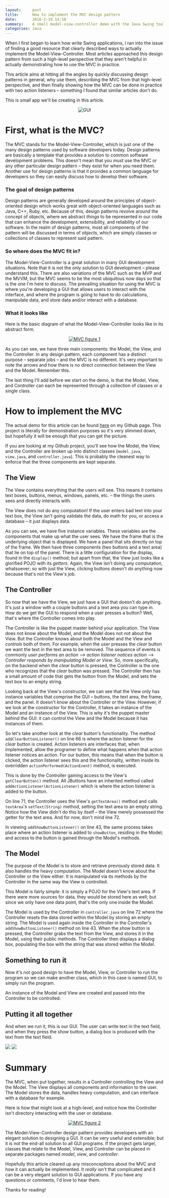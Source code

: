 ```yaml
---
layout:     post
title:      How to implement the MVC design pattern
date:       2016-2-19 14:58
summary:    A small model-view-controller demo with the Java Swing toolkit
categories: Java
---
```


When I first began to learn how write Swing applications, I ran into the issue of finding a good resource that clearly described ways to actually implement the Model-View-Controller. Most articles approached this design pattern from such a high-level perspective that they aren't helpful in actually demonstrating how to use the MVC in practice. 

This article aims at hitting all the angles by quickly discussing design patterns in general, why use them, describing the MVC from that high-level perspective, and then finally showing how the MVC can be done in practice with two action listeners – something I found that similar articles don't do.

This is small app we'll be creating in this article.

<center><img src="http://i.imgur.com/SWzbqGc.png" alt="GUI"></center>

# First, what is the MVC?

The MVC stands for the Model-View-Controller, which is just one of the many design patterns used by software developers today. Design patterns are basically a template that provides a solution to common software development problems. This doesn't mean that you *must* use the MVC or any other particular design pattern – they exist for when you need them. Another use for design patterns is that it provides a common language for developers so they can easily discuss how to develop their software.

### The goal of design patterns

Design patterns are generally developed around the principles of object-oriented design which works great with object-oriented languages such as Java, C++, Ruby, etc. Because of this, design patterns revolve around the concept of objects, where we abstract *things* to be represented in our code that can enhance the development, extensibility, and reliability of our software. In the realm of design patterns, most all components of the pattern will be discussed in terms of *objects*, which are simply classes or collections of classes to represent said pattern.

### So where does the MVC fit in?

The Model-View-Controller is a great solution in many GUI development situations. Note that it is not the only solution to GUI development – please understand this. There are also variations of the MVC such as the MVP and the MVVM, but the MVC seems to be the most ubiquitous now days so that is the one I'm here to discuss. The prevailing situation for using the MVC is where you're developing a GUI that allows users to interact with the interface, and where the program is going to have to do calculations, manipulate data, and store data and/or interact with a database.

### What it looks like

Here is the basic diagram of what the Model-View-Controller looks like in its abstract form. 

<center><a href="http://imgur.com/jI77oln"><img src="http://i.imgur.com/jI77olnl.png?1" title="MVC figure 1" /></a></center>

As you can see, we have three main components: the Model, the View, and the Controller. In any design pattern, each component has a distinct purpose – separate jobs – and the MVC is no different. It's very important to note the arrows and how there is no direct connection between the View and the Model. Remember this.

The last thing I'll add before we start on the demo, is that the Model, View, and Controller can each be represented through a collection of classes or a single class.

# How to implement the MVC

The actual demo for this article can be found [here](https://github.com/zakrywilson/mvc-demo) on my Github page. This project is literally for demonstration purposes so it's very slimmed down, but hopefully it will be enough that you can get the picture.

If you are looking at my Github project, you'll see how the Model, the View, and the Controller are broken up into distinct classes (`model.java`, `view.java`, and `controller.java`). This is probably the cleanest way to enforce that the three components are kept separate.

## The View

The View contains everything that the users will see. This means it contains text boxes, buttons, menus, windows, panels, etc. – the things the users sees and directly interacts with.

The View does not do any computation! If the user enters bad text into your text box, the View isn't going validate the data, do math for you, or access a database – it just displays data.

<script src="https://gist.github.com/zakrywilson/0c3890760fb771ef97fc.js"></script>

As you can see, we have five instance variables. These variables are the components that make up what the user sees. We have the frame that is the underlying object that is displayed. We have a panel that sits directly on top of the frame. We then have three components (two buttons and a text area) that lie on top of the panel. There is a little configuration for the display, found in the `display()` method; but apart from that, the View just looks like a glorified POJO with its *getters*. Again, the View isn't doing any computation, whatsoever; so with just the View, clicking buttons doesn't do anything now because that's not the View's job.

## The Controller

So now that we have the View, we just have a GUI that doesn't *do* anything. It's just a window with a couple buttons and a text area you can type in. How do we get the GUI to respond when a user presses a button? Well, that's where the Controller comes into play.

The Controller is like the puppet master behind your application. The View does not know about the Model, and the Model does not not about the View. But the Controller knows about both the Model and the View and *controls* both of them. For example, when the user presses the *clear* button we want the text in the text area to be removed. The sequence of events is commonly *user performs an action* –> *action listener notices action* –> *Controller responds by manipulating Model or View*. So, more specifically, on the backend when the *clear* button is pressed, the Controller is the one who recognizes that the *clear* button was pressed. The Controller then has a small amount of code that gets the button from the Model, and sets the text box to an empty string.

<script src="https://gist.github.com/zakrywilson/8abf89b76b57e090288f.js"></script>

Looking back at the View's constructor, we can see that the View only has instance variables that comprise the GUI – buttons, the text area, the frame, and the panel. It doesn't *know* about the Controller or the View. However, if we look at the constructor for the Controller, it takes an instance of the Model and an instance of the View. This is why it's the puppet master behind the GUI: it can control the View and the Model because it has instances of them.

So let's take another look at the *clear* button's functionality. The method `addClearButtonListener()` on line 66 is where the action listener for the *clear* button is created. Action listeners are interfaces that, when implemented, allow the programer to define what happens when that action listener notices an action. For our button, this means that when the button is clicked, the action listener sees this and the functionality, written inside its overridden `actionPerformed(ActionEvent)` method, is executed.

This is done by the Controller gaining access to the View's `getClearButton()` method. All JButtons have an inherited method called `addActionListener(ActionListener)` which is where the action listener is added to the button. 

On line 71, the Controller uses the View's `getTextArea()` method and calls `textArea`'s `setText(String)` method, setting the text area to an empty string. Notice how the View didn't do this by itself – the View merely possessed the getter for the text area. And for now, don't mind line 72.

In viewing `addShowButtonListener()` on line 43, the same process takes place where an action listener is added to `showButton`, residing in the Model; and access to the button is gained through the Model's methods.

## The Model

The purpose of the Model is to store and retrieve previously stored data. It also handles the heavy computation. The Model doesn't know about the Controller or the View either. It is manipulated via its methods by the Controller in the same way the View is controlled. 

<script src="https://gist.github.com/zakrywilson/5f38bbc6d73ed2ef589f.js"></script>

This Model is fairly simple: it is simply a POJO for the View's text area. If there were more sources for data, they would be stored here as well; but since we only have one data point, that's the only one inside the Model.

The Model is used by the Controller in `controller.java` on line 72 where the Controller resets the data stored within the Model by storing an empty string. The Model is used again inside the Controller in the Controller's `addShowButtonListener()` method on line 43. When the *show* button is pressed, the Controller grabs the text from the View, and stores it in the Model, using their public methods. The Controller then displays a dialog box, populating the box with the string that was stored within the Model.

## Something to run it

Now it's not good design to have the Model, View, or Controller to *run* the program so we can make another class, which in this case is named GUI, to simply run the program.

<script src="https://gist.github.com/zakrywilson/1e6707b7aecf60ae5f5e.js"></script>

An instance of the Model and View are created and passed into the Controller to be controlled.

## Putting it all together

And when we run it, this is our GUI. The user can write text in the text field, and when they press the *show* button, a dialog box is produced with the text from the text field.

![](http://i.imgur.com/aTnaQ6Z.png) ![](http://i.imgur.com/sz0N91e.png)

# Summary

The MVC, when put together, results in a Controller controlling the View and the Model. The View displays all components and information to the user. The Model stores the data, handles heavy computation, and can interface with a database for example.

Here is how that might look at a high-level, and notice how the Controller isn't directory interacting with the user or database.

<center><a href="http://imgur.com/5Nn5LHT"><img src="http://i.imgur.com/5Nn5LHTl.png?2" title="MVC figure 2" /></a></center>

The Model-View-Controller design pattern provides developers with an elegant solution to designing a GUI. It can be very useful and extensible; but it is not the end-all solution to all GUI programs. If the project gets larger, classes that relate to the Model, View, and Controller can be placed in separate packages named *model*, *view*, and *controller*.

Hopefully this article cleared up any misconceptions about the MVC and how it can actually be implemented. It *really* isn't that complicated and it can be a very elegant solution to GUI applications. If you have any questions or comments, I'd love to hear them.

Thanks for reading!